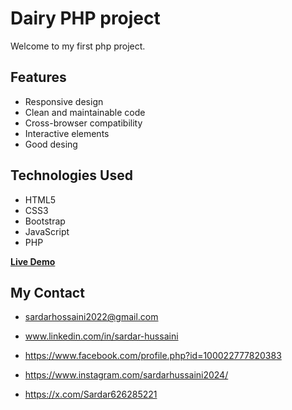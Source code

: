# Dairy PHP project

Welcome to my first php project.

## Features

- Responsive design
- Clean and maintainable code
- Cross-browser compatibility
- Interactive elements
- Good desing

## Technologies Used

- HTML5
- CSS3
- Bootstrap
- JavaScript
- PHP

<b>[Live Demo](https://sardar219.github.io/Draiy-PHP-project/)</b>

## My Contact

- [sardarhossaini2022@gmail.com](mailto:sardarhossaini2022@gmail.com)
- www.linkedin.com/in/sardar-hussaini

- https://www.facebook.com/profile.php?id=100022777820383

- https://www.instagram.com/sardarhussaini2024/

- https://x.com/Sardar626285221
